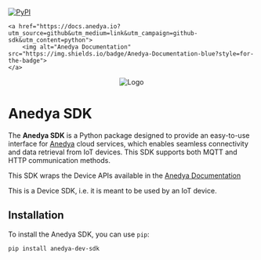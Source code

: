 <p>
    <a href="https://pypi.org/project/anedya-dev-sdk/">
        <img alt="PyPI" src="https://img.shields.io/pypi/v/anedya-dev-sdk?style=for-the-badge">
    </a>
     
    <a href="https://docs.anedya.io?utm_source=github&utm_medium=link&utm_campaign=github-sdk&utm_content=python">
        <img alt="Anedya Documentation" src="https://img.shields.io/badge/Anedya-Documentation-blue?style=for-the-badge">
    </a>
</p>


 <!---<div style="width:20%; margin:0 auto;margin-bottom:50px;margin-top:50px;">-->
<p align="center">
    <img src="https://cdn.anedya.io/anedya_black_banner.png" alt="Logo">
</p>
<!--</div>-->

# Anedya SDK

The **Anedya SDK** is a Python package designed to provide an easy-to-use interface for [Anedya](https://anedya.io/?utm_source=github&utm_medium=link&utm_campaign=github-sdk&utm_content=python) cloud services, which enables seamless connectivity and data retrieval from IoT devices. This SDK supports both MQTT and HTTP communication methods.

This SDK wraps the Device APIs available in the [Anedya Documentation](https://docs.anedya.io?utm_source=github&utm_medium=link&utm_campaign=github-sdk&utm_content=python)

This is a Device SDK, i.e. it is meant to be used by an IoT device.

## Installation

To install the Anedya SDK, you can use `pip`:

```bash
pip install anedya-dev-sdk
```
